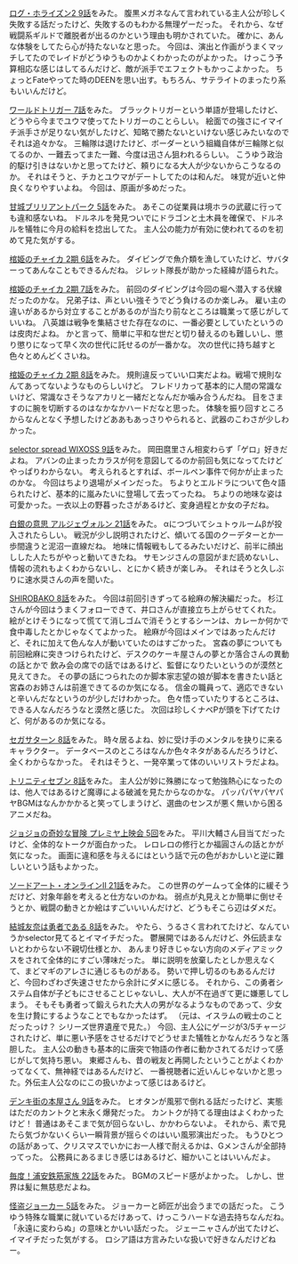 [ログ・ホライズン2 9話](http://www9.nhk.or.jp/anime/loghorizon/archive/09.html)をみた。
腹黒メガネなんて言われている主人公が珍しく失敗する話だったけど、失敗するのもわかる無理ゲーだった。
それから、なぜ戦闘系ギルドで離脱者が出るのかという理由も明かされていた。
確かに、あんな体験をしてたら心が持たないなと思った。
今回は、演出と作画がうまくマッチしてたのでレイドがどうゆうものかよくわかったのがよかった。
けっこう予算相応な感じはしてるんだけど、敵が派手でエフェクトもかっこよかった。
ちょっとFateやってた時のDEENを思い出す。もちろん、サテライトのまったり系もいいんだけど。

[ワールドトリガー 7話](http://www.toei-anim.co.jp/tv/wt/episode/summary/7/)をみた。
ブラックトリガーという単語が登場したけど、どうやら今までユウマ使ってたトリガーのことらしい。
絵面での強さにイマイチ派手さが足りない気がしたけど、知略で勝たないといけない感じみたいなのでそれは追々かな。
三輪隊は退けたけど、ボーダーという組織自体が三輪隊と似てるのか、一難去ってまた一難、今度は迅さん狙われるらしい。
こうゆう政治的駆け引きはないかと思ってたけど、頼りになる大人が少ないからこうなるのか。
それはそうと、チカとユウマがデートしてたのは和んだ。
味覚が近いと仲良くなりやすいよね。
今回は、原画が多めだった。

[甘城ブリリアントパーク 5話](http://www.tbs.co.jp/anime/amaburi/story/story05.html)をみた。
あそこの従業員は境ホラの武蔵に行っても違和感ないね。
ドルネルを発見ついでにドラゴンと土木員を確保で、ドルネルを犠牲に今月の給料を捻出してた。
主人公の能力が有効に使われてるのを初めて見た気がする。

[棺姫のチャイカ 2期 6話](http://chaika-anime.jp/onair/?cat=story#summary-ab6)をみた。
ダイビングで魚介類を漁していたけど、サバターってあんなこともできるんだね。
ジレット隊長が助かった経緯が語られた。

[棺姫のチャイカ 2期 7話](http://chaika-anime.jp/onair/?cat=story#summary-ab7)をみた。
前回のダイビングは今回の堀へ潜入する伏線だったのかな。
兄弟子は、声といい強そうでどう負けるのか楽しみ。
雇い主の違いがあるから対立することがあるのが当たり前なところは職業って感じがしていいね。
八英雄は戦争を集結させた存在なのに、一番必要としていたというのは皮肉だよね。
かと言って、簡単に平和な世だと切り替えるのも難しいし、懲り懲りになって早く次の世代に託せるのが一番かな。
次の世代に持ち越すと色々とめんどくさいね。

[棺姫のチャイカ 2期 8話](http://chaika-anime.jp/onair/?cat=story#summary-ab8)をみた。
規則違反っていい口実だよね。戦場で規則なんてあってないようなものらしいけど。
フレドリカって基本的に人間の常識ないけど、常識なさそうなアカリと一緒だとなんだか噛み合うんだね。
目をさますのに腕を切断するのはなかなかハードだなと思った。
体験を振り回すところからなんとなく予想したけどああもあっさりやられると、武器のこわさが少しわかった。

[selector spread WIXOSS 9話](http://www.nicovideo.jp/watch/1416972019)をみた。
岡田麿里さん相変わらず「ゲロ」好きだよね。
アバンの止まったカラスが何を意図してるのか前回も気になってたけどやっぱりわからない。
考えられるとすれば、ボールペン事件で何かが止まったのかな。
今回はちより退場がメインだった。
ちよりとエルドラについて色々語られたけど、基本的に嵐みたいに登場して去ってったね。
ちよりの地味な姿は可愛かった。一衣以上の野暮ったさがあるけど、変身過程とか女の子だね。

[白銀の意思 アルジェヴォルン 21話](http://www.nicovideo.jp/watch/1417057155)をみた。
αにつづいてシュトゥルームβが投入されたらしい。
戦況が少し説明されたけど、傾いてる国のクーデターとか一歩間違うと泥沼一直線だね。
地味に情報戦もしてるみたいだけど、前半に顔出しした人たちがやっと動いてきたね。
サモンジさんの意図がまだ読めないし、情報の流れもよくわからないし、とにかく続きが楽しみ。
それはそうと久しぶりに速水奨さんの声を聞いた。

[SHIROBAKO 8話](http://www.nicovideo.jp/watch/1417057155)をみた。
今回は前回引きずってる絵麻の解決編だった。
杉江さんが今回はうまくフォローできて、井口さんが直接立ち上がらせてくれた。
絵がとけそうになって慌てて消しゴムで消そうとするシーンは、カレーか何かで食中毒したとかじゃなくてよかった。
絵麻が今回はメインではあったんだけど、それに加えて色んな人が動いていたのはすごかった。
宮森の夢についても前回絵麻に突きつけられたけど、デスクのケーキ屋さんの夢とか落合さんの異動の話とかで
飲み会の席での話ではあるけど、監督になりたいというのが漠然と見えてきた。
その夢の話につられたのか脚本家志望の娘が脚本を書きたい話と宮森のお姉さんは前進できてるのか気になる。
信金の職員って、適応できないと辛いんだなというのが少しだけわかった。
色々悟っていたりするところは、できる人なんだろうなと漠然と感じた。
次回は珍しくナベPが頭を下げてたけど、何があるのか気になる。

[セガサターン 8話](http://www.nicovideo.jp/watch/1417066098)をみた。
時々居るよね、妙に受け手のメンタルを抉りに来るキャラクター。
データベースのところはなんか色々ネタがあるんだろうけど、全くわからなかった。
それはそうと、一発卒業って体のいいリストラだよね。

[トリニティセブン 8話](http://www.nicovideo.jp/watch/1416896298)をみた。
主人公が妙に殊勝になって勉強熱心になったのは、他人ではあるけど魔導による破滅を見たからなのかな。
パッパパヤパヤパヤBGMはなんかかかると笑ってしまうけど、選曲のセンスが悪く無いから困るアニメだね。

[ジョジョの奇妙な冒険 プレミヤ上映会 5回](http://www.ustream.tv/channel/jojo-premium-animation)をみた。
平川大輔さん目当てだったけど、全体的なトークが面白かった。
レロレロの修行とか福圓さんの話とかが気になった。
画面に違和感を与えるにはという話で元の色がおかしいと逆に難しいという話もよかった。

[ソードアート・オンラインⅡ 21話](http://www.nicovideo.jp/watch/1417162048)をみた。
この世界のゲームって全体的に緩そうだけど、対象年齢を考えると仕方ないのかね。
弱点が丸見えとか簡単に倒せそうとか、戦闘の動きとか絵はすごいいいんだけど、どうもそこら辺はダメだ。

[結城友奈は勇者である 8話](http://www.nicovideo.jp/watch/1417137806)をみた。
やたら、うるさく言われてたけど、なんていうかselector見てるとイマイチだった。
鬱展開ではあるんだけど、外伝読まないとわからない不親切仕様とか、
あんまり好きじゃない方向のメディアミックスをされて全体的にすごい薄味だった。
単に説明を放棄したとしか思えなくて、まどマギのアレさに通じるものがある。
勢いで押し切るのもあるんだけど、今回わざわざ失速させたから余計にダメに感じる。
それから、この勇者システム自体が子どもにさせることじゃないし、大人が不在過ぎて更に嫌悪してしまう。
そもそも勇者って鍛えられた大人の男がなるようなものであって、少女を生け贄にするようなことでもなかったはず。
（元は、イスラムの戦士のことだったっけ？ シリーズ世界遺産で見た。）
今回、主人公にゲージが3/5チャージされたけど、単に悪い予感をさせるだけでどうせまた犠牲とかなんだろうなと落胆した。
主人公の動きも基本的に唐突で物語の作者に動かされてるだけって感じがして気持ち悪い。
東郷さんも、昔の戦友と再開したということがよくわかってなくて、無神経ではあるんだけど、
一番視聴者に近いんじゃないかと思った。外伝主人公なのにこの扱いかよって感じはあるけど。

[デンキ街の本屋さん 9話](http://www.nicovideo.jp/watch/1417153587)をみた。
ヒオタンが風邪で倒れる話だったけど、実態はただのカントクと末永く爆発だった。
カントクが持てる理由はよくわかったけど！ 普通はあそこまで気が回らないし、かかわらないよ。
それから、素で見たら気づかないくらい一瞬背景が揺らぐのはいい風邪演出だった。
もうひとつの話があって、クリスマスでいかにお一人様で耐えるかは、Gメンさんが全部持ってった。
公務員にあるまじき感じはあるけど、細かいことはいいんだよ。

[毎度！浦安鉄筋家族 22話](http://www.nicovideo.jp/watch/1416987544)をみた。
BGMのスピード感がよかった。
しかし、世界は髪に無慈悲だよね。

[怪盗ジョーカー 5話](http://www.nicovideo.jp/watch/1417139304)をみた。
ジョーカーと師匠が出会うまでの話だった。
こうゆう特殊な職業に就いているだけあって、けっこうハードな過去持ちなんだね。
「永遠に変わらぬ」の意味とかいい話だった。
ジェーニャさんが出てたけど、イマイチだった気がする。
ロシア語は方言みたいな扱いで好きなんだけどねー。

